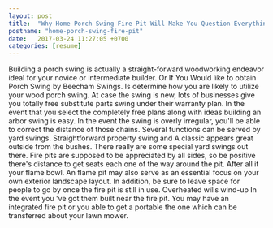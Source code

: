 ```yaml
---
layout: post
title:  "Why Home Porch Swing Fire Pit Will Make You Question Everything"
postname: "home-porch-swing-fire-pit"
date:   2017-03-24 11:27:05 +0700
categories: [resume]
---
```

Building a porch swing is actually a straight-forward woodworking endeavor ideal for your novice or intermediate builder. Or If You Would like to obtain Porch Swing by Beecham Swings. Is determine how you are likely to utilize your wood porch swing. At case the swing is new, lots of businesses give you totally free substitute parts swing under their warranty plan. In the event that you select the completely free plans along with ideas building an arbor swing is easy. In the event the swing is overly irregular, you'll be able to correct the distance of those chains. Several functions can be served by yard swings. Straightforward property swing and A classic appears great outside from the bushes. There really are some special yard swings out there. Fire pits are supposed to be appreciated by all sides, so be positive there's distance to get seats each one of the way around the pit. After all it your flame bowl. An flame pit may also serve as an essential focus on your own exterior landscape layout. In addition, be sure to leave space for people to go by once the fire pit is still in use. Overheated wills wind-up In the event you 've got them built near the fire pit. You may have an integrated fire pit or you able to get a portable the one which can be transferred about your lawn mower.
